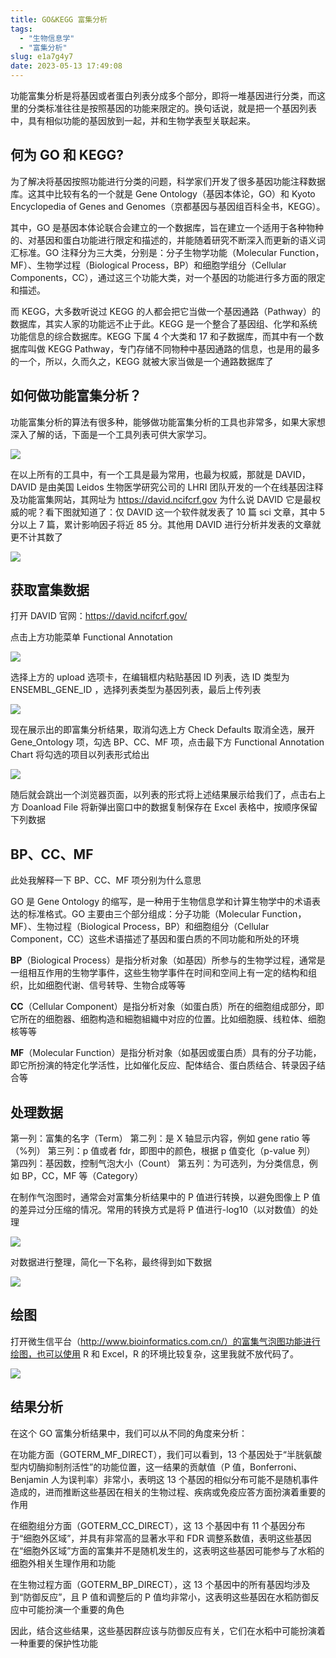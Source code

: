 ```yaml
---
title: GO&KEGG 富集分析
tags:
  - "生物信息学"
  - "富集分析"
slug: e1a7g4y7
date: 2023-05-13 17:49:08
---
```


功能富集分析是将基因或者蛋白列表分成多个部分，即将一堆基因进行分类，而这里的分类标准往往是按照基因的功能来限定的。换句话说，就是把一个基因列表中，具有相似功能的基因放到一起，并和生物学表型关联起来。

<!--more-->

## 何为 GO 和 KEGG?

为了解决将基因按照功能进行分类的问题，科学家们开发了很多基因功能注释数据库。这其中比较有名的一个就是 Gene Ontology（基因本体论，GO）和 Kyoto Encyclopedia of Genes and Genomes（京都基因与基因组百科全书，KEGG）。

其中，GO 是基因本体论联合会建立的一个数据库，旨在建立一个适用于各种物种的、对基因和蛋白功能进行限定和描述的，并能随着研究不断深入而更新的语义词汇标准。GO 注释分为三大类，分别是：分子生物学功能（Molecular Function，MF）、生物学过程（Biological Process，BP）和细胞学组分（Cellular Components，CC），通过这三个功能大类，对一个基因的功能进行多方面的限定和描述。

而 KEGG，大多数听说过 KEGG 的人都会把它当做一个基因通路（Pathway）的数据库，其实人家的功能远不止于此。KEGG 是一个整合了基因组、化学和系统功能信息的综合数据库。KEGG 下属 4 个大类和 17 和子数据库，而其中有一个数据库叫做 KEGG Pathway，专门存储不同物种中基因通路的信息，也是用的最多的一个，所以，久而久之，KEGG 就被大家当做是一个通路数据库了

## 如何做功能富集分析？

功能富集分析的算法有很多种，能够做功能富集分析的工具也非常多，如果大家想深入了解的话，下面是一个工具列表可供大家学习。

![](https://jihulab.com/UncleCAT4/static/-/raw/main/blog/20230513205045.png)

在以上所有的工具中，有一个工具是最为常用，也最为权威，那就是 DAVID，DAVID 是由美国 Leidos 生物医学研究公司的 LHRI 团队开发的一个在线基因注释及功能富集网站，其网址为 https://david.ncifcrf.gov 为什么说 DAVID 它是最权威的呢？看下图就知道了：仅 DAVID 这一个软件就发表了 10 篇 sci 文章，其中 5 分以上 7 篇，累计影响因子将近 85 分。其他用 DAVID 进行分析并发表的文章就更不计其数了

![](https://jihulab.com/UncleCAT4/static/-/raw/main/blog/20230513205056.png)

## 获取富集数据

打开 DAVID 官网：https://david.ncifcrf.gov/

点击上方功能菜单 Functional Annotation

![](https://jihulab.com/UncleCAT4/static/-/raw/main/blog/20230513205109.png)

选择上方的 upload 选项卡，在编辑框内粘贴基因 ID 列表，选 ID 类型为 ENSEMBL_GENE_ID  ，选择列表类型为基因列表，最后上传列表

![](https://jihulab.com/UncleCAT4/static/-/raw/main/blog/20230513205121.png)

现在展示出的即富集分析结果，取消勾选上方 Check Defaults 取消全选，展开 Gene_Ontology 项，勾选 BP、CC、MF 项，点击最下方 Functional Annotation Chart 将勾选的项目以列表形式给出

![](https://jihulab.com/UncleCAT4/static/-/raw/main/blog/20230513205134.png)

随后就会跳出一个浏览器页面，以列表的形式将上述结果展示给我们了，点击右上方 Doanload File 将新弹出窗口中的数据复制保存在 Excel 表格中，按顺序保留下列数据

## BP、CC、MF

此处我解释一下 BP、CC、MF 项分别为什么意思

GO 是 Gene Ontology 的缩写，是一种用于生物信息学和计算生物学中的术语表达的标准格式。GO 主要由三个部分组成：分子功能（Molecular Function，MF）、生物过程（Biological Process，BP）和细胞组分（Cellular Component，CC）这些术语描述了基因和蛋白质的不同功能和所处的环境

**BP**（Biological Process）是指分析对象（如基因）所参与的生物学过程，通常是一组相互作用的生物学事件，这些生物学事件在时间和空间上有一定的结构和组织，比如细胞代谢、信号转导、生物合成等等

**CC**（Cellular Component）是指分析对象（如蛋白质）所在的细胞组成部分，即它所在的细胞器、细胞构造和細胞組織中对应的位置。比如细胞膜、线粒体、细胞核等等

**MF**（Molecular Function）是指分析对象（如基因或蛋白质）具有的分子功能，即它所扮演的特定化学活性，比如催化反应、配体结合、蛋白质结合、转录因子结合等

## 处理数据

第一列：富集的名字（Term）
第二列：是 X 轴显示内容，例如 gene ratio 等（%列）
第三列：p 值或者 fdr，即图中的颜色，根据 p 值变化（p-value 列）
第四列：基因数，控制气泡大小（Count）
第五列：为可选列，为分类信息，例如 BP，CC，MF 等（Category）

在制作气泡图时，通常会对富集分析结果中的 P 值进行转换，以避免图像上 P 值的差异过分压缩的情况。常用的转换方式是将 P 值进行-log10（以对数值）的处理

![](https://jihulab.com/UncleCAT4/static/-/raw/main/blog/20230513205147.png)

对数据进行整理，简化一下名称，最终得到如下数据

![](https://jihulab.com/UncleCAT4/static/-/raw/main/blog/20230513205159.png)

## 绘图

打开微生信平台（http://www.bioinformatics.com.cn/）的富集气泡图功能进行绘图，也可以使用 R 和 Excel，R 的环境比较复杂，这里我就不放代码了。

![](https://jihulab.com/UncleCAT4/static/-/raw/main/blog/20230513205208.png)

## 结果分析

在这个 GO 富集分析结果中，我们可以从不同的角度来分析：

在功能方面（GOTERM_MF_DIRECT），我们可以看到，13 个基因处于“半胱氨酸型内切酶抑制剂活性”的功能位置，这一结果的贡献值（P 值，Bonferroni、Benjamin 人为误判率）非常小，表明这 13 个基因的相似分布可能不是随机事件造成的，进而推断这些基因在相关的生物过程、疾病或免疫应答方面扮演着重要的作用

在细胞组分方面（GOTERM_CC_DIRECT），这 13 个基因中有 11 个基因分布于“细胞外区域”，并具有非常高的显著水平和 FDR 调整系数值，表明这些基因在“细胞外区域”方面的富集并不是随机发生的，这表明这些基因可能参与了水稻的细胞外相关生理作用和功能

在生物过程方面（GOTERM_BP_DIRECT），这 13 个基因中的所有基因均涉及到“防御反应”，且 P 值和调整后的 P 值均非常小，这表明这些基因在水稻防御反应中可能扮演一个重要的角色

因此，结合这些结果，这些基因群应该与防御反应有关，它们在水稻中可能扮演着一种重要的保护性功能
